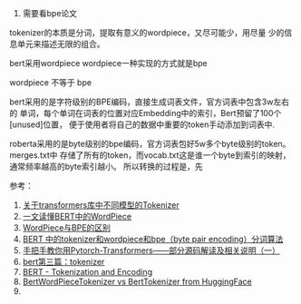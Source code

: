 1. 需要看bpe论文

tokenizer的本质是分词，提取有意义的wordpiece，又尽可能少，用尽量
少的信息单元来描述无限的组合。

bert采用wordpiece
wordpiece一种实现的方式就是bpe

wordpiece 不等于 bpe

bert采用的是字符级别的BPE编码，直接生成词表文件，官方词表中包含3w左右的
单词，每个单词在词表的位置对应Embedding中的索引，Bert预留了100个[unused]位置，
便于使用者将自己的数据中重要的token手动添加到词表中.

roberta采用的是byte级别的bpe编码，官方词表包好5w多个byte级别的token。merges.txt中
存储了所有的token，而vocab.txt这是谁一个byte到索引的映射，通常频率越高的byte索引越小。
所以转换的过程是，先






参考：
1. [关于transformers库中不同模型的Tokenizer](https://zhuanlan.zhihu.com/p/121787628)
2. [一文读懂BERT中的WordPiece](https://www.cnblogs.com/huangyc/p/10223075.html#_label2)
3. [WordPiece与BPE的区别](https://blog.csdn.net/yftadyz/article/details/107436251?utm_medium=distribute.pc_relevant.none-task-blog-baidujs_title-1&spm=1001.2101.3001.4242)
4. [BERT 中的tokenizer和wordpiece和bpe（byte pair encoding）分词算法](https://blog.csdn.net/az9996/article/details/108858708?utm_medium=distribute.pc_relevant.none-task-blog-baidujs_title-1&spm=1001.2101.3001.4242)
5. [手把手教你用Pytorch-Transformers——部分源码解读及相关说明（一）](https://www.cnblogs.com/dogecheng/p/11907036.html)
6. [bert第三篇：tokenizer](https://blog.csdn.net/iterate7/article/details/108959082)
7. [BERT - Tokenization and Encoding](https://albertauyeung.github.io/2020/06/19/bert-tokenization.html)
8. [BertWordPieceTokenizer vs BertTokenizer from HuggingFace](https://stackoverflow.com/questions/62405155/bertwordpiecetokenizer-vs-berttokenizer-from-huggingface)
9. 